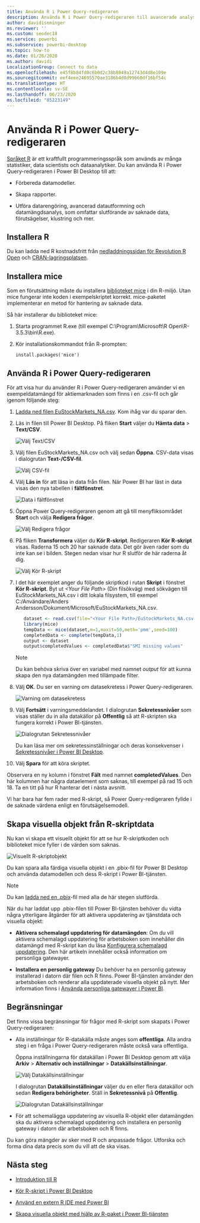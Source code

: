 ```yaml
---
title: Använda R i Power Query-redigeraren
description: Använda R i Power Query-redigeraren till avancerade analyser i Power BI Desktop.
author: davidiseminger
ms.reviewer: ''
ms.custom: seodec18
ms.service: powerbi
ms.subservice: powerbi-desktop
ms.topic: how-to
ms.date: 01/28/2020
ms.author: davidi
LocalizationGroup: Connect to data
ms.openlocfilehash: e45f8b84fd0c6b0d2c38b8849a12743d4d8e109e
ms.sourcegitcommit: eef4eee24695570ae3186b4d8d99660df16bf54c
ms.translationtype: HT
ms.contentlocale: sv-SE
ms.lasthandoff: 06/23/2020
ms.locfileid: "85223149"
---
```

# <a name="use-r-in-power-query-editor"></a>Använda R i Power Query-redigeraren

[Språket R](https://mran.microsoft.com/documents/what-is-r) är ett kraftfullt programmeringsspråk som används av många statistiker, data scientists och dataanalytiker. Du kan använda R i Power Query-redigeraren i Power BI Desktop till att:

* Förbereda datamodeller.

* Skapa rapporter.

* Utföra datarengöring, avancerad datautformning och datamängdsanalys, som omfattar slutförande av saknade data, förutsägelser, klustring och mer.  

## <a name="install-r"></a>Installera R

Du kan ladda ned R kostnadsfritt från [nedladdningssidan för Revolution R Open](https://mran.revolutionanalytics.com/download/) och [CRAN-lagringsplatsen](https://cran.r-project.org/bin/windows/base/).

## <a name="install-mice"></a>Installera mice

Som en förutsättning måste du installera [biblioteket mice](https://www.rdocumentation.org/packages/mice/versions/3.5.0/topics/mice) i din R-miljö. Utan mice fungerar inte koden i exempelskriptet korrekt. mice-paketet implementerar en metod för hantering av saknade data.

Så här installerar du biblioteket mice:

1. Starta programmet R.exe (till exempel C:\Program\Microsoft\R Open\R-3.5.3\bin\R.exe).  

2. Kör installationskommandot från R-prompten:

   ``` 
   install.packages('mice') 
   ```

## <a name="use-r-in-power-query-editor"></a>Använda R i Power Query-redigeraren

För att visa hur du använder R i Power Query-redigeraren använder vi en exempeldatamängd för aktiemarknaden som finns i en .csv-fil och går igenom följande steg:

1. [Ladda ned filen EuStockMarkets_NA.csv](https://download.microsoft.com/download/F/8/A/F8AA9DC9-8545-4AAE-9305-27AD1D01DC03/EuStockMarkets_NA.csv). Kom ihåg var du sparar den.

1. Läs in filen till Power BI Desktop. På fliken **Start** väljer du **Hämta data** > **Text/CSV**.

   ![Välj Text/CSV](media/desktop-r-in-query-editor/r-in-query-editor_1.png)

1. Välj filen EuStockMarkets_NA.csv och välj sedan **Öppna**. CSV-data visas i dialogrutan **Text-/CSV-fil**.

   ![Välj CSV-fil](media/desktop-r-in-query-editor/r-in-query-editor_2.png)

1. Välj **Läs in** för att läsa in data från filen. När Power BI har läst in data visas den nya tabellen i **fältfönstret**.

   ![Data i fältfönstret](media/desktop-r-in-query-editor/r-in-query-editor_3.png)

1. Öppna Power Query-redigeraren genom att gå till menyfliksområdet **Start** och välja **Redigera frågor**.

   ![Välj Redigera frågor](media/desktop-r-in-query-editor/r-in-query-editor_4.png)

1. På fliken **Transformera** väljer du **Kör R-skript**. Redigeraren **Kör R-skript** visas. Raderna 15 och 20 har saknade data. Det gör även rader som du inte kan se i bilden. Stegen nedan visar hur R slutför de här raderna åt dig.

   ![Välj Kör R-skript](media/desktop-r-in-query-editor/r-in-query-editor_5d.png)

1. I det här exemplet anger du följande skriptkod i rutan **Skript** i fönstret **Kör R-skript**. Byt ut *&lt;Your File Path&gt;* (Din filsökväg) med sökvägen till EuStockMarkets_NA.csv i ditt lokala filsystem, till exempel C:/Användare/Anders Andersson/Dokument/Microsoft/EuStockMarkets_NA.csv.

    ```r
       dataset <- read.csv(file="<Your File Path>/EuStockMarkets_NA.csv", header=TRUE, sep=",")
       library(mice)
       tempData <- mice(dataset,m=1,maxit=50,meth='pmm',seed=100)
       completedData <- complete(tempData,1)
       output <- dataset
       output$completedValues <- completedData$"SMI missing values"
    ```

    > [!NOTE]
    > Du kan behöva skriva över en variabel med namnet *output* för att kunna skapa den nya datamängden med tillämpade filter.

7. Välj **OK**. Du ser en varning om datasekretess i Power Query-redigeraren.

   ![Varning om datasekretess](media/desktop-r-in-query-editor/r-in-query-editor_6.png)
8. Välj **Fortsätt** i varningsmeddelandet. I dialogrutan **Sekretessnivåer** som visas ställer du in alla datakällor på **Offentlig** så att R-skripten ska fungera korrekt i Power BI-tjänsten. 

   ![Dialogrutan Sekretessnivåer](media/desktop-r-in-query-editor/r-in-query-editor_7.png)

   Du kan läsa mer om sekretessinställningar och deras konsekvenser i [Sekretessnivåer i Power BI Desktop](../admin/desktop-privacy-levels.md).

 9. Välj **Spara** för att köra skriptet. 

   Observera en ny kolumn i fönstret **Fält** med namnet **completedValues**. Den här kolumnen har några dataelement som saknas, till exempel på rad 15 och 18. Ta en titt på hur R hanterar det i nästa avsnitt.

   Vi har bara har fem rader med R-skript, så Power Query-redigeraren fyllde i de saknade värdena enligt en förutsägelsemodell.

## <a name="create-visuals-from-r-script-data"></a>Skapa visuella objekt från R-skriptdata

Nu kan vi skapa ett visuellt objekt för att se hur R-skriptkoden och biblioteket mice fyller i de värden som saknas.

![Visuellt R-skriptobjekt](media/desktop-r-in-query-editor/r-in-query-editor_8a.png)

Du kan spara alla färdiga visuella objekt i en .pbix-fil för Power BI Desktop och använda datamodellen och dess R-skript i Power BI-tjänsten.

> [!NOTE]
> Du kan [ladda ned en .pbix](https://download.microsoft.com/download/F/8/A/F8AA9DC9-8545-4AAE-9305-27AD1D01DC03/Complete%20Values%20with%20R%20in%20PQ.pbix)-fil med alla de här stegen slutförda.

När du har laddat upp .pbix-filen till Power BI-tjänsten behöver du vidta några ytterligare åtgärder för att aktivera uppdatering av tjänstdata och visuella objekt:  

* **Aktivera schemalagd uppdatering för datamängden**: Om du vill aktivera schemalagd uppdatering för arbetsboken som innehåller din datamängd med R-skript kan du läsa [Konfigurera schemalagd uppdatering](refresh-scheduled-refresh.md). Den här artikeln innehåller också information om personliga gatewayer.

* **Installera en personlig gateway** Du behöver ha en personlig gateway installerad i datorn där filen och R finns. Power BI-tjänsten använder den arbetsboken och renderar alla uppdaterade visuella objekt på nytt. Mer information finns i [Använda personliga gatewayer i Power BI](service-gateway-personal-mode.md).

## <a name="limitations"></a>Begränsningar

Det finns vissa begränsningar för frågor med R-skript som skapats i Power Query-redigeraren:

* Alla inställningar för R-datakälla måste anges som **offentliga**. Alla andra steg i en fråga i Power Query-redigeraren måste också vara offentliga. 

   Öppna inställningarna för datakällan i Power BI Desktop genom att välja **Arkiv** > **Alternativ och inställningar** > **Datakällsinställningar**.

   ![Välj Datakällsinställningar](media/desktop-r-in-query-editor/r-in-query-editor_9.png)

   I dialogrutan **Datakällsinställningar** väljer du en eller flera datakällor och sedan **Redigera behörigheter**. Ställ in **Sekretessnivå** på **Offentlig**.

   ![Dialogrutan Datakällsinställningar](media/desktop-r-in-query-editor/r-in-query-editor_10.png)  
  
* För att schemalägga uppdatering av visuella R-objekt eller datamängden ska du aktivera schemalagd uppdatering och installera en personlig gateway i datorn där arbetsboken och R finns. 

Du kan göra mängder av sker med R och anpassade frågor. Utforska och forma dina data precis som du vill att de ska visas.

## <a name="next-steps"></a>Nästa steg

* [Introduktion till R](https://mran.microsoft.com/documents/what-is-r) 

* [Kör R-skript i Power BI Desktop](desktop-r-scripts.md) 

* [Använd en extern R IDE med Power BI](desktop-r-ide.md) 

* [Skapa visuella objekt med hjälp av R-paket i Power BI-tjänsten](service-r-packages-support.md)
